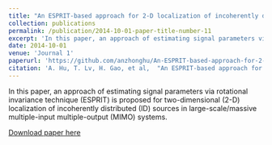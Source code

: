 ```yaml
---
title: "An ESPRIT-based approach for 2-D localization of incoherently distributed sources in massive MIMO systems"
collection: publications
permalink: /publication/2014-10-01-paper-title-number-11
excerpt: 'In this paper, an approach of estimating signal parameters via rotational invariance technique (ESPRIT) is proposed for two-dimensional (2-D) localization of incoherently distributed (ID) sources in large-scale/massive multiple-input multiple-output (MIMO) systems.'
date: 2014-10-01
venue: 'Journal 1'
paperurl: 'https://github.com/anzhonghu/An-ESPRIT-based-approach-for-2-D-localization-of-incoherently-distributed-sources-in-massive-MIMO-sy'
citation: 'A. Hu, T. Lv, H. Gao, et al,  "An ESPRIT-based approach for 2-D localization of incoherently distributed sources in massive MIMO systems," <i>IEEE J. Select. Topics Signal Process.</i>, vol. 8, no. 5, pp. 996-1011, Oct. 2014.'
---
```

In this paper, an approach of estimating signal parameters via rotational invariance technique (ESPRIT) is proposed for two-dimensional (2-D) localization of incoherently distributed (ID) sources in large-scale/massive multiple-input multiple-output (MIMO) systems.

[Download paper here](https://github.com/anzhonghu/An-ESPRIT-based-approach-for-2-D-localization-of-incoherently-distributed-sources-in-massive-MIMO-sy)
